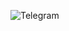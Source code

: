 ![Telegram](https://img.shields.io/badge/Telegram-2CA5E0?style=for-the-badge&logo=telegram&logoColor=white)
